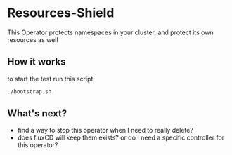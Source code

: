 # Resources-Shield
This Operator protects namespaces in your cluster, and protect its own resources as well

## How it works
to start the test run this script:
```sh
./bootstrap.sh
```

## What's next?
- find a way to stop this operator when I need to really delete?
- does fluxCD will keep them exists? or do I need a specific controller for this operator?